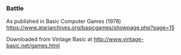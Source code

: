 ### Battle

As published in Basic Computer Games (1978)
https://www.atariarchives.org/basicgames/showpage.php?page=15

Downloaded from Vintage Basic at
http://www.vintage-basic.net/games.html

